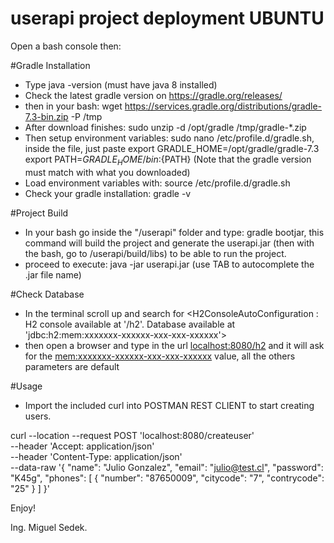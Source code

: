 # userapi project deployment UBUNTU

Open a bash console then:

#Gradle Installation
- Type java -version (must have java 8 installed)
- Check the latest gradle version on <https://gradle.org/releases/>
- then in your bash: wget https://services.gradle.org/distributions/gradle-7.3-bin.zip -P /tmp
- After download finishes: sudo unzip -d /opt/gradle /tmp/gradle-*.zip
- Then setup environment variables: sudo nano /etc/profile.d/gradle.sh, inside the file, just paste
export GRADLE_HOME=/opt/gradle/gradle-7.3
export PATH=${GRADLE_HOME}/bin:${PATH}
(Note that the gradle version must match with what you downloaded)
- Load environment variables with: source /etc/profile.d/gradle.sh
- Check your gradle installation: gradle -v

#Project Build
- In your bash go inside the "/userapi" folder and type: gradle bootjar, this command will build the 
project and generate the userapi.jar (then with the bash, go to /userapi/build/libs) to be able to run the project.
- proceed to execute: java -jar userapi.jar (use TAB to autocomplete the .jar file name)

#Check Database
- In the terminal scroll up and search for  <H2ConsoleAutoConfiguration    : H2 console available at '/h2'. Database available at 'jdbc:h2:mem:xxxxxxx-xxxxxx-xxx-xxx-xxxxxx'>
- then open a browser and type in the url <localhost:8080/h2> and it will ask for the <mem:xxxxxxx-xxxxxx-xxx-xxx-xxxxxx> value, all the others parameters are default

#Usage
- Import the included curl into POSTMAN REST CLIENT to start creating users.

curl --location --request POST 'localhost:8080/createuser' \
--header 'Accept: application/json' \
--header 'Content-Type: application/json' \
--data-raw '{
"name": "Julio Gonzalez",
"email": "julio@test.cl",
"password": "K45g",
"phones": [
{
"number": "87650009",
"citycode": "7",
"contrycode": "25"
}
]
}'

Enjoy!

Ing. Miguel Sedek.